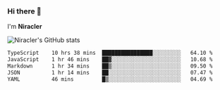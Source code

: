 ### Hi there 👋

I'm **Niracler**

![Niracler's GitHub stats](https://github-readme-stats.vercel.app/api?username=Niracler&show_icons=true)

<!--START_SECTION:waka-->

```txt
TypeScript    10 hrs 38 mins  ████████████████░░░░░░░░░   64.10 %
JavaScript    1 hr 46 mins    ██▓░░░░░░░░░░░░░░░░░░░░░░   10.68 %
Markdown      1 hr 34 mins    ██▒░░░░░░░░░░░░░░░░░░░░░░   09.50 %
JSON          1 hr 14 mins    ██░░░░░░░░░░░░░░░░░░░░░░░   07.47 %
YAML          46 mins         █▒░░░░░░░░░░░░░░░░░░░░░░░   04.69 %
```

<!--END_SECTION:waka-->
